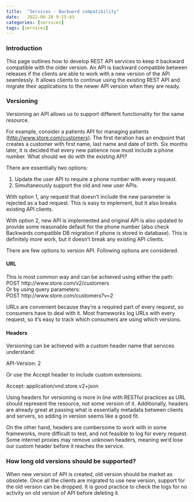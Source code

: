 ```yaml
---
title:  "Services - Backward compatibility"
date:   2022-06-28 9:15:43
categories: [services]
tags: [services]	
---
```

<h3>Introduction</h3>
<p>
This page outlines how to develop REST API services to keep it backward compatible with the older version.  An API is backward compatible between releases if the clients are able to work with a new version of the API seamlessly. It allows clients to continue using the existing REST API and migrate their applications to the newer API version when they are ready.
</p>
<h3>Versioning</h3>
<p>
Versioning an API allows us to support different functionality for the same resource. 

For example, consider a patients API for managing patients (http://www.store.com/customers). The first iteration has an endpoint that creates a customer with first name, last name and date of birth. Six months later, it is decided that every new patience now must include a phone number. What should we do with the existing API?

There are essentially two options:

<ol>
<li>Update the user API to require a phone number with every request.</li>
<li>Simultaneously support the old and new user APIs.</li>
</ol>
</p>
<p>
With option 1, any request that doesn’t include the new parameter is rejected as a bad request. This is easy to implement, but it also breaks existing API clients.
</p>
<p>
With option 2, new API is implemented and  original API is also updated to provide some reasonable default for the phone number (also check Backwards compatible DB migration if phone is stored in database). This is definitely more work, but it doesn’t break any existing API clients.

There are few options to version API. Following options are considered.
</p>
<h4>URL</h4>
<p>
This is most common way and can be achieved using either the path:<br/>
POST http://www.store.com/v2/customers<br/>
Or by using query parameters:<br/>
POST http://www.store.com/customers?v=2<br/>
</p>
<p>
URLs are convenient because they’re a required part of every request, so consumers have to deal with it. Most frameworks log URLs with every request, so it’s easy to track which consumers are using which versions.
</p>
<h4>Headers</h4>
<p>
Versioning can be achieved with a custom header name that services understand:<br/>

API-Version: 2<br/>

Or use the Accept header to include custom extensions:<br/>

Accept: application/vnd.store.v2+json<br/>
</p>
<p>
Using headers for versioning is more in line with RESTful practices as URL should represent the resource, not some version of it. Additionally, headers are already great at passing what is essentially metadata between clients and servers, so adding in version seems like a good fit.

On the other hand, headers are cumbersome to work with in some frameworks, more difficult to test, and not feasible to log for every request. Some internet proxies may remove unknown headers, meaning we’d lose our custom header before it reaches the service.
</p>
<h3>How long old versions should be supported?</h3>
<p>
When new version of API is created, old version should be market as obsolete. Once all the clients are migrated to use new version, support for the old version can be dropped. It is good practice to check the logs for no activity on old version of API before deleting it.
</p>

